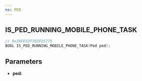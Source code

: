 ```yaml
---
ns: PED
---
```

## IS_PED_RUNNING_MOBILE_PHONE_TASK

```c
// 0x2AFE52F782F25775
BOOL IS_PED_RUNNING_MOBILE_PHONE_TASK(Ped ped);
```

## Parameters
* **ped**:
